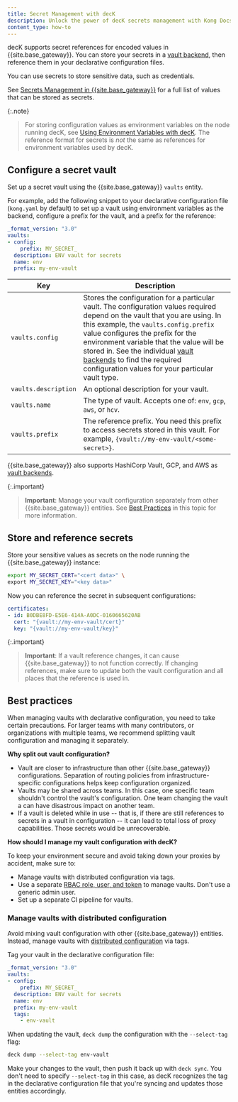 ```yaml
---
title: Secret Management with decK
description: Unlock the power of decK secrets management with Kong Docs. Securely manage and distribute secrets for Kong Gateway using Vault integration.
content_type: how-to
---
```


decK supports secret references for encoded values in {{site.base_gateway}}.
You can store your secrets in a [vault backend](/gateway/latest/kong-enterprise/secrets-management/),
then reference them in your declarative configuration files.

You can use secrets to store sensitive data, such as credentials.

See [Secrets Management in {{site.base_gateway}}](/gateway/latest/kong-enterprise/secrets-management/#what-can-be-stored-as-a-secret)
for a full list of values that can be stored as secrets.

{:.note}
> For storing configuration values as environment variables on the node running decK,
see [Using Environment Variables with decK](/deck/latest/guides/environment-variables/).
The reference format for secrets is _not_ the same as references for environment
variables used by decK.

## Configure a secret vault

Set up a secret vault using the {{site.base_gateway}} `vaults` entity.

For example, add the following snippet to your
declarative configuration file (`kong.yaml` by default) to set up a vault using
environment variables as the backend, configure a prefix for the vault, and a
prefix for the reference:

```yaml
_format_version: "3.0"
vaults:
- config:
    prefix: MY_SECRET_
  description: ENV vault for secrets
  name: env
  prefix: my-env-vault
```

Key | Description
----|---
`vaults.config` | Stores the configuration for a particular vault. The configuration values required depend on the vault that you are using. In this example, the `vaults.config.prefix` value configures the prefix for the environment variable that the value will be stored in. See the individual [vault backends](/gateway/latest/kong-enterprise/secrets-management/backends/) to find the required configuration values for your particular vault type.
`vaults.description` | An optional description for your vault.
`vaults.name` | The type of vault. Accepts one of: `env`, `gcp`, `aws`, or `hcv`.
`vaults.prefix` | The reference prefix. You need this prefix to access secrets stored in this vault. For example, `{vault://my-env-vault/<some-secret>}`.

{{site.base_gateway}} also supports HashiCorp Vault, GCP, and AWS as [vault backends](/gateway/latest/kong-enterprise/secrets-management/backends/).

{:.important}
> **Important**: Manage your vault configuration separately from other {{site.base_gateway}}
entities. See [Best Practices](#best-practices) in this topic for more information.

## Store and reference secrets

Store your sensitive values as secrets on the node running the {{site.base_gateway}} instance:

```sh
export MY_SECRET_CERT="<cert data>" \
export MY_SECRET_KEY="<key data>"
```

Now you can reference the secret in subsequent configurations:

```yaml
certificates:
- id: B0DBE8FD-E5E6-414A-A0DC-0160665620AB
  cert: "{vault://my-env-vault/cert}"
  key: "{vault://my-env-vault/key}"
```

{:.important}
> **Important**: If a vault reference changes, it can cause {{site.base_gateway}} to not function correctly.
If changing references, make sure to update both the vault configuration and all places
that the reference is used in.

## Best practices

When managing vaults with declarative configuration, you need to take certain precautions.
For larger teams with many contributors, or organizations with multiple teams,
we recommend splitting vault configuration and managing it separately.

**Why split out vault configuration?**

* Vault are closer to infrastructure than other {{site.base_gateway}} configurations.
Separation of routing policies from infrastructure-specific configurations helps
keep configuration organized.
* Vaults may be shared across teams. In this case, one specific team shouldn't
control the vault's configuration. One team changing the vault a can have
disastrous impact on another team.
* If a vault is deleted while in use -- that is, if there are still references to
secrets in a vault in configuration -- it can lead to total loss of proxy capabilities.
Those secrets would be unrecoverable.

**How should I manage my vault configuration with decK?**

To keep your environment secure and avoid taking down your proxies by accident, make sure to:

* Manage vaults with distributed configuration via tags.
* Use a separate [RBAC role, user, and token](/gateway/latest/admin-api/rbac/reference/)
to manage vaults. Don't use a generic admin user.
* Set up a separate CI pipeline for vaults.

### Manage vaults with distributed configuration

Avoid mixing vault configuration with other {{site.base_gateway}} entities.
Instead, manage vaults with [distributed configuration](/deck/latest/guides/distributed-configuration/) via tags.

Tag your vault in the declarative configuration file:

```yaml
_format_version: "3.0"
vaults:
- config:
    prefix: MY_SECRET_
  description: ENV vault for secrets
  name: env
  prefix: my-env-vault
  tags:
    - env-vault
```

When updating the vault, `deck dump` the configuration with the `--select-tag` flag:

```sh
deck dump --select-tag env-vault
```

Make your changes to the vault, then push it back up with `deck sync`.
You don't need to specify `--select-tag` in this case, as decK recognizes the
tag in the declarative configuration file that you're syncing and updates
those entities accordingly.
